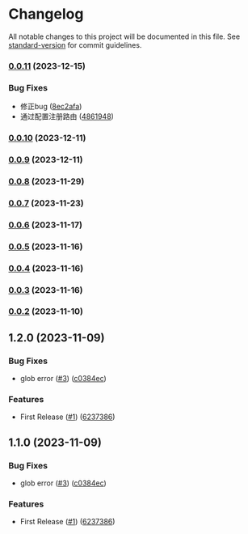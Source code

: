 # Changelog

All notable changes to this project will be documented in this file. See [standard-version](https://github.com/conventional-changelog/standard-version) for commit guidelines.

### [0.0.11](https://github.com/FEMessage/nuxt-modularize/compare/v0.0.10...v0.0.11) (2023-12-15)


### Bug Fixes

* 修正bug ([8ec2afa](https://github.com/FEMessage/nuxt-modularize/commit/8ec2afa))
* 通过配置注册路由 ([4861948](https://github.com/FEMessage/nuxt-modularize/commit/4861948))

### [0.0.10](https://github.com/FEMessage/nuxt-modularize/compare/v0.0.8...v0.0.10) (2023-12-11)

### [0.0.9](https://github.com/FEMessage/nuxt-modularize/compare/v0.0.8...v0.0.9) (2023-12-11)

### [0.0.8](https://github.com/FEMessage/nuxt-modularize/compare/v0.0.7...v0.0.8) (2023-11-29)

### [0.0.7](https://github.com/FEMessage/nuxt-modularize/compare/v0.0.6...v0.0.7) (2023-11-23)

### [0.0.6](https://github.com/FEMessage/nuxt-modularize/compare/v0.0.5...v0.0.6) (2023-11-17)

### [0.0.5](https://github.com/FEMessage/nuxt-modularize/compare/v0.0.2...v0.0.5) (2023-11-16)

### [0.0.4](https://github.com/FEMessage/nuxt-modularize/compare/v0.0.2...v0.0.4) (2023-11-16)

### [0.0.3](https://github.com/FEMessage/nuxt-modularize/compare/v0.0.2...v0.0.3) (2023-11-16)

### [0.0.2](https://github.com/FEMessage/nuxt-modularize/compare/v1.2.0...v0.0.2) (2023-11-10)

## 1.2.0 (2023-11-09)


### Bug Fixes

* glob error ([#3](https://github.com/FEMessage/nuxt-modularize/issues/3)) ([c0384ec](https://github.com/FEMessage/nuxt-modularize/commit/c0384ec))


### Features

* First Release ([#1](https://github.com/FEMessage/nuxt-modularize/issues/1)) ([6237386](https://github.com/FEMessage/nuxt-modularize/commit/6237386))

## 1.1.0 (2023-11-09)


### Bug Fixes

* glob error ([#3](https://github.com/FEMessage/nuxt-modularize/issues/3)) ([c0384ec](https://github.com/FEMessage/nuxt-modularize/commit/c0384ec))


### Features

* First Release ([#1](https://github.com/FEMessage/nuxt-modularize/issues/1)) ([6237386](https://github.com/FEMessage/nuxt-modularize/commit/6237386))
